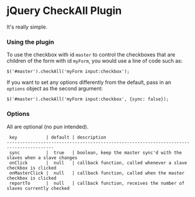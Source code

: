 # jQuery CheckAll Plugin #

It's really simple.

### Using the plugin ###

To use the checkbox with id `master` to control the checkboxes that are children of the form with id `myForm`, you would use a line of code such as:

    $('#master').checkAll('myForm input:checkbox');

If you want to set any options differently from the default, pass in an `options` object as the second argument:

    $('#master').checkAll('myForm input:checkbox', {sync: false});

### Options ###

All are optional (no pun intended).

     key           | default | description
    ----------------------------------------------------------------------------------------
     sync          |  true   | boolean, keep the master sync'd with the slaves when a slave changes
     onClick       |  null   | callback function, called whenever a slave checkbox is clicked
     onMasterClick |  null   | callback function, called when the master checkbox is clicked
     reportTo      |  null   | callback function, receives the number of slaves currently checked